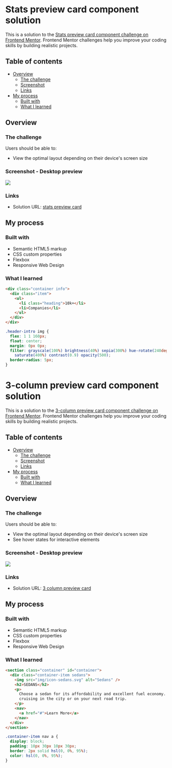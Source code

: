 # Stats preview card component solution

This is a solution to the [Stats preview card component challenge on Frontend Mentor](https://www.frontendmentor.io/challenges/stats-preview-card-component-8JqbgoU62). Frontend Mentor challenges help you improve your coding skills by building realistic projects.

## Table of contents

- [Overview](#overview)
  - [The challenge](#the-challenge)
  - [Screenshot](#screenshot)
  - [Links](#links)
- [My process](#my-process)
  - [Built with](#built-with)
  - [What I learned](#what-i-learned)

## Overview

### The challenge

Users should be able to:

- View the optimal layout depending on their device's screen size

### Screenshot - Desktop preview

<img  src= "https://github.com/rachderossi/front-end-mentor/blob/main/stats-preview-card/Screenshot.png">

### Links

- Solution URL: [stats preview card](https://rachderossi.github.io/stats-preview-card/)

## My process

### Built with

- Semantic HTML5 markup
- CSS custom properties
- Flexbox
- Responsive Web Design

### What I learned

```html
<div class="container info">
  <div class="item">
    <ul>
      <li class="heading">10k+</li>
      <li>Companies</li>
    </ul>
  </div>
</div>
```

```css
.header-intro img {
  flex: 1 1 160px;
  float: center;
  margin: 0px 0px;
  filter: grayscale(100%) brightness(40%) sepia(300%) hue-rotate(240deg)
    saturate(400%) contrast(0.9) opacity(500);
  border-radius: 5px;
}
```
# 3-column preview card component solution

This is a solution to the [3-column preview card component challenge on Frontend Mentor](https://www.frontendmentor.io/challenges/3column-preview-card-component-pH92eAR2-). Frontend Mentor challenges help you improve your coding skills by building realistic projects.

## Table of contents

- [Overview](#overview)
  - [The challenge](#the-challenge)
  - [Screenshot](#screenshot)
  - [Links](#links)
- [My process](#my-process)
  - [Built with](#built-with)
  - [What I learned](#what-i-learned)

## Overview

### The challenge

Users should be able to:

- View the optimal layout depending on their device's screen size
- See hover states for interactive elements

### Screenshot - Desktop preview

<img  src= "https://github.com/rachderossi/front-end-mentor/blob/main/3-column-preview-card/Screenshot_1.png">

### Links

- Solution URL: [3 column preview card](https://rachderossi.github.io/3-column-preview-card/)

## My process

### Built with

- Semantic HTML5 markup
- CSS custom properties
- Flexbox
- Responsive Web Design

### What I learned

```html
<section class="container" id="container">
  <div class="container-item sedans">
    <img src="img/icon-sedans.svg" alt="Sedans" />
    <h2>SEDANS</h2>
    <p>
      Choose a sedan for its affordability and excellent fuel economy. Ideal for
      cruising in the city or on your next road trip.
    </p>
    <nav>
      <a href="#">Learn More</a>
    </nav>
  </div>
</section>
```

```css
.container-item nav a {
  display: block;
  padding: 10px 30px 10px 30px;
  border: 2px solid hsl(0, 0%, 95%);
  color: hsl(0, 0%, 95%);
}
```
